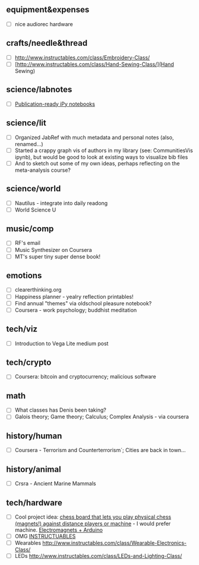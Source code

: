 ## equipment&expenses

- [ ] nice audiorec hardware

## crafts/needle&thread

- [ ] http://www.instructables.com/class/Embroidery-Class/
- [ ] [http://www.instructables.com/class/Hand-Sewing-Class/](Hand Sewing)

## science/labnotes

- [ ] [Publication-ready iPy notebooks](http://blog.juliusschulz.de/blog/ultimate-ipython-notebook)

## science/lit

- [ ] Organized JabRef with much metadata and personal notes (also, renamed...)
- [ ] Started a crappy graph vis of authors in my library (see: CommunitiesVis ipynb), but would be good to look at existing ways to visualize bib files
- [ ] And to sketch out some of my own ideas, perhaps reflecting on the meta-analysis course?

## science/world

- [ ] Nautilus - integrate into daily readong
- [ ] World Science U

## music/comp

- [ ] RF's email
- [ ] Music Synthesizer on Coursera
- [ ] MT's super tiny super dense book!

## emotions

- [ ] clearerthinking.org
- [ ] Happiness planner - yealry reflection printables!
- [ ] Find annual "themes" via oldschool pleasure notebook?
- [ ] Coursera - work psychology; buddhist meditation

## tech/viz

- [ ] Introduction to Vega Lite medium post

## tech/crypto

- [ ] Coursera: bitcoin and cryptocurrency; malicious software

## math

- [ ] What classes has Denis been taking?
- [ ] Galois theory; Game theory; Calculus; Complex Analysis - via coursera

## history/human

- [ ] Coursera - Terrorism and Counterterrorism´; Cities are back in town...

## history/animal

- [ ] Crsra - Ancient Marine Mammals

## tech/hardware

- [ ] Cool project idea: [chess board that lets you play physical chess (magnets!) against distance players or machine](https://www.indiegogo.com/projects/square-off-world-s-smartest-chess-board--2#/) - I would prefer machine. [Electromagnets + Arduino](http://www.instructables.com/id/How-to-Control-an-Electromagnet-with-an-Arduino/)
- [ ] OMG [INSTRUCTUABLES](http://www.instructables.com/tag/type-id/category-technology/channel-arduino/)
- [ ] Wearables http://www.instructables.com/class/Wearable-Electronics-Class/
- [ ] LEDs http://www.instructables.com/class/LEDs-and-Lighting-Class/
